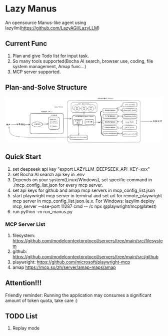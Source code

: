 # Lazy Manus

An opensource Manus-like agent using lazyllm(https://github.com/LazyAGI/LazyLLM)

## Current Func

1. Plan and give Todo list for input task.
2. So many tools supported(Bocha AI search, browser use, coding, file system management, Amap func...)
3. MCP server supported.

## Plan-and-Solve Structure

![alt text](image.png)

## Quick Start

1. set deepseek api key "export LAZYLLM_DEEPSEEK_API_KEY=xxx"
2. set Bocha AI search api key in .env
3. Depends on your system(Linux/Windows), set specific command in ./mcp_config_list.json for every mcp server.
4. set api keys for github and amap mcp servers in mcp_config_list.json
5. start playwright mcp server in terminal and set url for remote_playwright mcp server in mcp_config_list.json.(e.x. For Windows: lazyllm deploy mcp_server --sse-port 11287 cmd -- /c npx @playwright/mcp@latest)
6. run python -m run_manus.py

### MCP Server List

1. filesystem: https://github.com/modelcontextprotocol/servers/tree/main/src/filesystem
2. github: https://github.com/modelcontextprotocol/servers/tree/main/src/github
3. playwright: https://github.com/microsoft/playwright-mcp
4. amap https://mcp.so/zh/server/amap-maps/amap

## Attention!!!

Friendly reminder: Running the application may consumes a significant amount of token quota, take care :)

## TODO List

1. Replay mode

